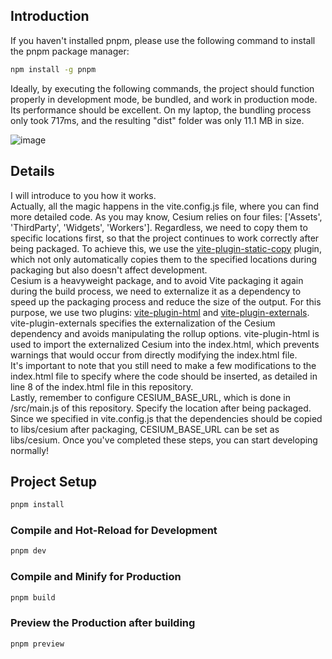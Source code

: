## Introduction

If you haven't installed pnpm, please use the following command to install the pnpm package manager:   
```sh
npm install -g pnpm
```
Ideally, by executing the following commands, the project should function properly in development mode, be bundled, and work in production mode. Its performance should be excellent. On my laptop, the bundling process only took 717ms, and the resulting "dist" folder was only 11.1 MB in size.   

![image](https://github.com/s3xysteak/simply-cesium-vite-vue/assets/86149525/b89f114c-5bcf-4e72-85f2-864e2aec6073)

## Details

I will introduce to you how it works.    
Actually, all the magic happens in the vite.config.js file, where you can find more detailed code. As you may know, Cesium relies on four files: ['Assets', 'ThirdParty', 'Widgets', 'Workers']. Regardless, we need to copy them to specific locations first, so that the project continues to work correctly after being packaged. To achieve this, we use the [vite-plugin-static-copy](https://github.com/sapphi-red/vite-plugin-static-copy) plugin, which not only automatically copies them to the specified locations during packaging but also doesn't affect development.    
Cesium is a heavyweight package, and to avoid Vite packaging it again during the build process, we need to externalize it as a dependency to speed up the packaging process and reduce the size of the output. For this purpose, we use two plugins: [vite-plugin-html](https://github.com/vbenjs/vite-plugin-html) and [vite-plugin-externals](https://github.com/crcong/vite-plugin-externals). vite-plugin-externals specifies the externalization of the Cesium dependency and avoids manipulating the rollup options. vite-plugin-html is used to import the externalized Cesium into the index.html, which prevents warnings that would occur from directly modifying the index.html file.   
It's important to note that you still need to make a few modifications to the index.html file to specify where the code should be inserted, as detailed in line 8 of the index.html file in this repository.    
Lastly, remember to configure CESIUM_BASE_URL, which is done in /src/main.js of this repository. Specify the location after being packaged. Since we specified in vite.config.js that the dependencies should be copied to libs/cesium after packaging, CESIUM_BASE_URL can be set as libs/cesium. Once you've completed these steps, you can start developing normally!   

## Project Setup

```sh
pnpm install
```

### Compile and Hot-Reload for Development

```sh
pnpm dev
```

### Compile and Minify for Production

```sh
pnpm build
```

### Preview the Production after building

```sh
pnpm preview
```
